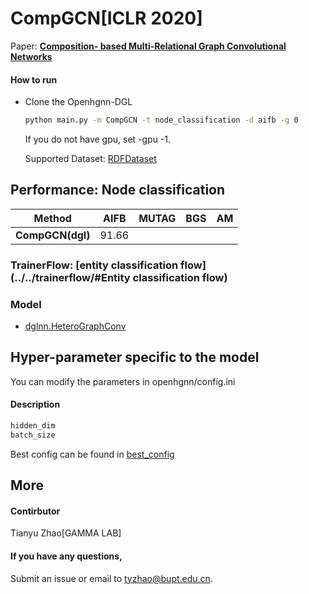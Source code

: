 # CompGCN[ICLR 2020]

Paper: [**Composition- based Multi-Relational Graph Convolutional Networks**](https://arxiv.org/abs/1911.03082)

#### How to run

- Clone the Openhgnn-DGL

  ```bash
  python main.py -m CompGCN -t node_classification -d aifb -g 0
  ```

  If you do not have gpu, set -gpu -1.

  Supported Dataset: [RDFDataset](../../dataset/#RDF_NodeCLassification)

## Performance: Node classification

| Method           | AIFB  | MUTAG | BGS  | AM   |
| ---------------- | ----- | ----- | ---- | ---- |
| **CompGCN(dgl)** | 91.66 |       |      |      |

### TrainerFlow: [entity classification flow](../../trainerflow/#Entity classification flow)

### Model

- [dglnn.HeteroGraphConv](https://docs.dgl.ai/en/latest/api/python/nn.pytorch.html#heterographconv) 

## Hyper-parameter specific to the model

You can modify the parameters in openhgnn/config.ini

#### Description

```python
hidden_dim
batch_size
```

Best config can be found in [best_config](../../utils/best_config.py)

## More

#### Contirbutor

Tianyu Zhao[GAMMA LAB]

#### If you have any questions,

Submit an issue or email to [tyzhao@bupt.edu.cn](mailto:tyzhao@bupt.edu.cn).